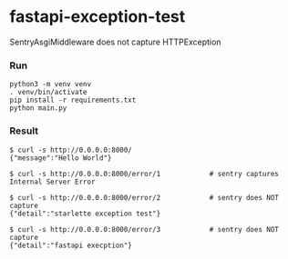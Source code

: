# fastapi-exception-test

SentryAsgiMiddleware does not capture HTTPException

### Run
```
python3 -m venv venv
. venv/bin/activate
pip install -r requirements.txt
python main.py
```

### Result 
```
$ curl -s http://0.0.0.0:8000/
{"message":"Hello World"}

$ curl -s http://0.0.0.0:8000/error/1            # sentry captures
Internal Server Error

$ curl -s http://0.0.0.0:8000/error/2            # sentry does NOT capture
{"detail":"starlette exception test"}

$ curl -s http://0.0.0.0:8000/error/3            # sentry does NOT capture
{"detail":"fastapi execption"}
```
